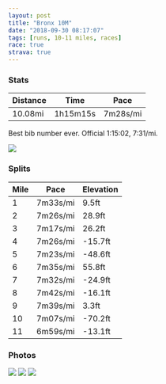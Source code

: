 ```yaml
---
layout: post
title: "Bronx 10M"
date: "2018-09-30 08:17:07"
tags: [runs, 10-11 miles, races]
race: true
strava: true
---
```


### Stats

| Distance | Time | Pace |
|----------|------|------|
|10.08mi|1h15m15s|7m28s/mi|

Best bib number ever. Official 1:15:02, 7:31/mi.

<img src='https://maps.googleapis.com/maps/api/staticmap?maptype=roadmap&path=enc:ewexF|rdbMaOsIcd@}`@mc@iM{Um[ye@y^sq@k\og@k^wQ{Yyi@kR{JbL}C~AeA_A|KmF`CmDxUcKbb@oIir@tTrg@rShNpVbk@|a@ns@`^jf@d_@`KdRhE~Czc@~Lbg@`d@p`@xQhBnBoErV&key=AIzaSyC1MId7bFpkLXNAaYhBSTb8jLyiSqzbDtM&size=800x800&markers=color:yellow|label:S|40.83075,-73.92063&markers=color:green|label:F|40.82782,-73.92666999999999'>

### Splits

| Mile | Pace | Elevation |
|------|------|-----------|
|1|7m33s/mi|9.5ft|
|2|7m26s/mi|28.9ft|
|3|7m17s/mi|26.2ft|
|4|7m26s/mi|-15.7ft|
|5|7m23s/mi|-48.6ft|
|6|7m35s/mi|55.8ft|
|7|7m32s/mi|-24.9ft|
|8|7m42s/mi|-16.1ft|
|9|7m39s/mi|3.3ft|
|10|7m07s/mi|-70.2ft|
|11|6m59s/mi|-13.1ft|

### Photos
<img src='https://dgtzuqphqg23d.cloudfront.net/tQhWisxB8_vJfn_fvZE3WmBCt84qAjvlOZYL27ZlF48-768x487.jpg'>

<img src='https://dgtzuqphqg23d.cloudfront.net/8fLxH1PwxsyUM9jdVqya1y2ZGvcn9WWZDfEZHy5i5Xs-408x768.jpg'>

<img src='https://dgtzuqphqg23d.cloudfront.net/aISG5Wq_Vo_Z3f2AdnE-fhNOUu30-eEQfOX5b_l8qnc-615x768.jpg'>
